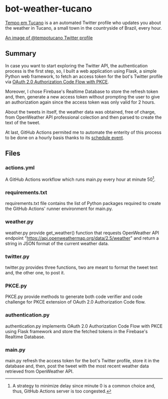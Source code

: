 # bot-weather-tucano
[Tempo em Tucano](https://twitter.com/tempotucano) is a an automated Twitter profile who updates you about the weather in Tucano, a small town in the countryside of Brazil, every hour.

[An image of @tempotucano Twitter profile](/assets/Tempo%20em%20Tucano.png)

## Summary
In case you want to start exploring the Twitter API, the authentication process is the first step, so, I built a web application using Flask, a simple Python web framework, to fetch an access token for the bot's Twitter profile via [OAuth 2.0 Authorization Code Flow with PKCE](https://developer.twitter.com/en/docs/authentication/oauth-2-0/user-access-token). 

Moreover, I chose Firebase's Realtime Database to store the refresh token and, then, generate a new access token without prompting the user to give an authorization again since the access token was only valid for 2 hours.

About the tweets in itself, the weather data was obtained, free of charge, from OpenWeather API professional colection and then parsed to create the text of the tweet.

At last, GitHub Actions permited me to automate the enterity of this process to be done on a hourly basis thanks to its [schedule event](https://docs.github.com/en/actions/using-workflows/events-that-trigger-workflows#schedule).

## Files

### actions.yml
A GitHub Actions workflow which runs main.py every hour at minute 50[^1].

[^1]: A strategy to minimize delay since minute 0 is a common choice and, thus, GitHub Actions server is too congested. 

### requirements.txt

requirements.txt file contains the list of Python packages required to create the GitHub Actions' runner environment for main.py.

### weather.py
weather.py provide get_weather() function that requests OpenWeather API endpoint "https://api.openweathermap.org/data/2.5/weather" and return a string in JSON format of the current weather data.

### twitter.py

twitter.py provides three functions, two are meant to format the tweet text and, the other one, to post it.

### PKCE.py

PKCE.py provide methods to generate both code verifier and code challenge for PKCE extension of OAuth 2.0 Authorization Code flow.

### authentication.py

authentication.py implements OAuth 2.0 Authorization Code Flow with PKCE using Flask framework and store the fetched tokens in the Firebase's Realtime Database.

### main.py

main.py refresh the access token for the bot's Twitter profile, store it in the database and, then, post the tweet with the most recent weather data retrieved from OpenWeather API.
